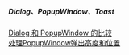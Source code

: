 ##### Dialog、PopupWindow、Toast  

[Dialog 和 PopupWindow 的比较](library/Dialog_PopupWindow_Compare.md)  
[处理PopupWindow弹出高度和位置](library/pop_window_height.md)  

